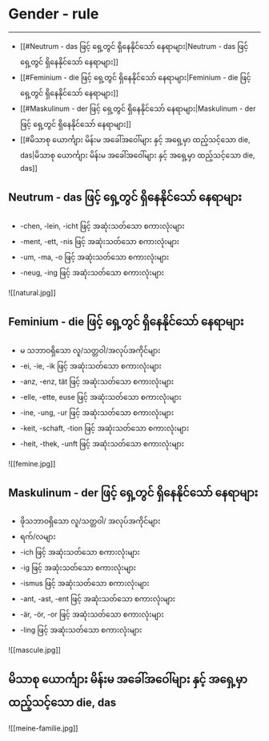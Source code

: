 # Gender - rule
---
- [[#Neutrum - das ဖြင့် ရှေ့တွင် ရှိနေနိုင်သော် နေရာများ|Neutrum - das ဖြင့် ရှေ့တွင် ရှိနေနိုင်သော် နေရာများ]]
- [[#Feminium - die ဖြင့် ရှေ့တွင် ရှိနေနိုင်သော် နေရာများ|Feminium - die ဖြင့် ရှေ့တွင် ရှိနေနိုင်သော် နေရာများ]]
- [[#Maskulinum  - der ဖြင့် ရှေ့တွင် ရှိနေနိုင်သော် နေရာများ|Maskulinum  - der ဖြင့် ရှေ့တွင် ရှိနေနိုင်သော် နေရာများ]]
- [[#မိသာစု ယောင်္ကျား မိန်းမ အခေါ်အဝေါ်များ နှင့် အရှေ့မှာ ထည့်သင့်သော die, das|မိသာစု ယောင်္ကျား မိန်းမ အခေါ်အဝေါ်များ နှင့် အရှေ့မှာ ထည့်သင့်သော die, das]]


## Neutrum - das ဖြင့် ရှေ့တွင် ရှိနေနိုင်သော် နေရာများ

* -chen, -lein, -icht ဖြင့် အဆုံးသတ်သော စကားလုံးများ
* -ment, -ett, -nis ဖြင့် အဆုံးသတ်သော စကားလုံးများ
*  -um, -ma, -o  ဖြင့် အဆုံးသတ်သော စကားလုံးများ
* -neug, -ing ဖြင့် အဆုံးသတ်သော စကားလုံးများ

![[natural.jpg]]

## Feminium - die ဖြင့် ရှေ့တွင် ရှိနေနိုင်သော် နေရာများ

*  မ သဘာဝရှိသော လူ/သတ္တဝါ/အလုပ်အကိုင်များ
* -ei, -ie, -ik ဖြင့် အဆုံးသတ်သော စကားလုံးများ
*  -anz, -enz, tät ဖြင့် အဆုံးသတ်သော စကားလုံးများ
* -elle, -ette, euse ဖြင့် အဆုံးသတ်သော စကားလုံးများ
*  -ine, -ung, -ur ဖြင့် အဆုံးသတ်သော စကားလုံးများ
* -keit, -schaft, -tion ဖြင့် အဆုံးသတ်သော စကားလုံးများ
* -heit, -thek, -unft ဖြင့် အဆုံးသတ်သော စကားလုံးများ

![[femine.jpg]]

## Maskulinum  - der ဖြင့် ရှေ့တွင် ရှိနေနိုင်သော် နေရာများ

*  ဖိုသဘာဝရှိသော လူ/သတ္တဝါ/ အလုပ်အကိုင်များ
*  ရက်/လများ
* -ich ဖြင့် အဆုံးသတ်သော စကားလုံးများ
* -ig ဖြင့် အဆုံးသတ်သော စကားလုံးများ
* -ismus ဖြင့် အဆုံးသတ်သော စကားလုံးများ
* -ant, -ast, -ent ဖြင့် အဆုံးသတ်သော စကားလုံးများ
* -är, -ör, -or  ဖြင့် အဆုံးသတ်သော စကားလုံးများ
* -ling ဖြင့် အဆုံးသတ်သော စကားလုံးများ

![[mascule.jpg]]

## မိသာစု ယောင်္ကျား မိန်းမ အခေါ်အဝေါ်များ နှင့် အရှေ့မှာ ထည့်သင့်သော die, das

![[meine-familie.jpg]]

